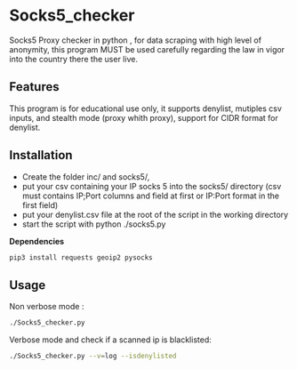# Socks5_checker
Socks5 Proxy checker in python , for data scraping with high level of anonymity, this program MUST be used carefully regarding the law in vigor into the country there the user live.

## Features
This program is for educational use only, it supports denylist, mutiples csv inputs, and stealth mode (proxy whith proxy), support for CIDR format for denylist.

## Installation
* Create the folder inc/ and socks5/,
* put your csv containing your IP socks 5 into the socks5/ directory (csv must contains IP;Port columns and field at first or IP:Port format in the first field)
* put your denylist.csv file at the root of the script in the working directory
* start the script with python ./socks5.py


**Dependencies**
```py
pip3 install requests geoip2 pysocks
```

## Usage 

Non verbose mode :
```sh
./Socks5_checker.py
```
Verbose mode and check if a  scanned ip is blacklisted:
```sh
./Socks5_checker.py --v=log --isdenylisted
```

